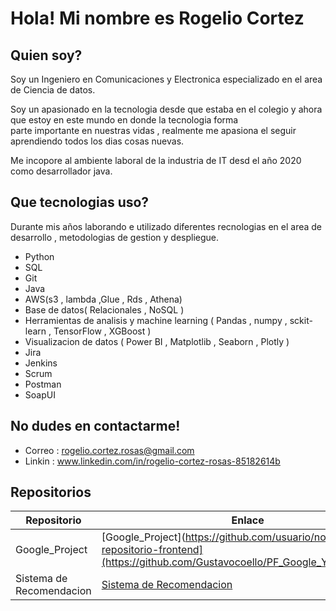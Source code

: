 # Hola! Mi nombre  es Rogelio Cortez

## Quien soy?
Soy un Ingeniero en Comunicaciones y Electronica especializado en el area de Ciencia de datos.

Soy un apasionado en la tecnologia desde que estaba en el colegio y ahora que estoy en este mundo en donde la tecnologia forma  
parte importante en nuestras vidas , realmente me apasiona el seguir aprendiendo todos los dias cosas nuevas.

Me incopore al ambiente laboral de la industria de IT desd el año 2020 como desarrollador java.


## Que tecnologias uso?

Durante mis años laborando e utilizado diferentes recnologias en el area de desarrollo , metodologias de gestion y despliegue.
* Python
* SQL
* Git
* Java
* AWS(s3 , lambda  ,Glue , Rds , Athena)
* Base de datos( Relacionales , NoSQL )
* Herramientas de analisis y machine learning ( Pandas , numpy , sckit-learn , TensorFlow , XGBoost )
* Visualizacion de datos ( Power BI , Matplotlib , Seaborn , Plotly )
* Jira
* Jenkins
* Scrum
* Postman
* SoapUI


## No dudes en contactarme!

* Correo : rogelio.cortez.rosas@gmail.com
* Linkin : www.linkedin.com/in/rogelio-cortez-rosas-85182614b

## Repositorios


| Repositorio | Enlace |
|-------------|--------|
| Google_Project    | [Google_Project](https://github.com/usuario/nombre-del-repositorio-frontend](https://github.com/Gustavocoello/PF_Google_Yelp/tree/main) |
| Sistema de Recomendacion     | [Sistema de Recomendacion]([https://github.com/usuario/nombre-del-repositorio-backend](https://github.com/RogerCortezRosas/ML_Sistema_Recomendacion_Peliculas))   |
